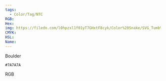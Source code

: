 ```yaml
---
tags:
  - Color/Tag/NTC
RGB:
Hex:
img: https://filedn.com/l0hpzxl1f01yT7GHxtF8cyk/Color%20Snake/SVG_Tumb%20Mass%20No%20Name/7A7A7A.svg
CMYK:
HSL:
Name:
---
```

Boulder
```palette
#7A7A7A
```
RGB
